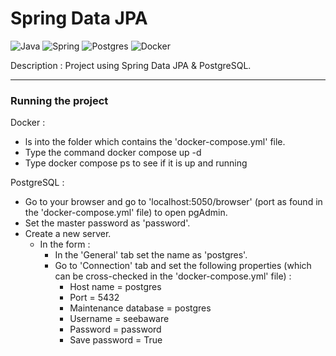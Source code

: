 # Spring Data JPA

![Java](https://img.shields.io/badge/java-%23ED8B00.svg?style=for-the-badge&logo=java&logoColor=white)
![Spring](https://img.shields.io/badge/spring-%236DB33F.svg?style=for-the-badge&logo=spring&logoColor=white)
![Postgres](https://img.shields.io/badge/postgres-%23316192.svg?style=for-the-badge&logo=postgresql&logoColor=white)
![Docker](https://img.shields.io/badge/docker-%230db7ed.svg?style=for-the-badge&logo=docker&logoColor=white)

Description : Project using Spring Data JPA & PostgreSQL.

---

<h3>Running the project</h3>

Docker :
- ls into the folder which contains the 'docker-compose.yml' file.
- Type the command docker compose up -d
- Type docker compose ps to see if it is up and running

PostgreSQL :
- Go to your browser and go to 'localhost:5050/browser' (port as found in the 'docker-compose.yml' file) to open pgAdmin.
- Set the master password as 'password'.
- Create a new server.
  - In the form :
    - In the 'General' tab set the name as 'postgres'.
    - Go to 'Connection' tab and set the following properties (which can be cross-checked in the 'docker-compose.yml' file) :
      - Host name = postgres
      - Port = 5432
      - Maintenance database = postgres
      - Username = seebaware
      - Password = password
      - Save password = True